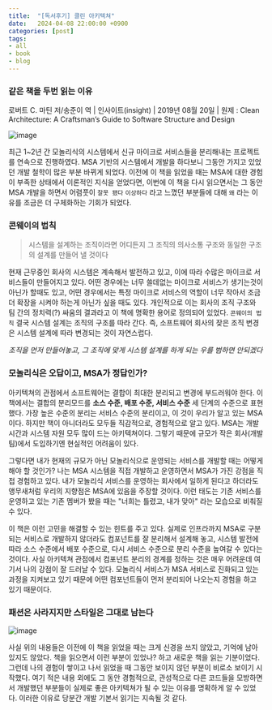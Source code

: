 ```yaml
---
title:  "[독서후기] 클린 아키텍쳐"
date:   2024-04-08 22:00:00 +0900
categories: [post]
tags:
- all
- book
- blog
---
```


### 같은 책을 두번 읽는 이유

로버트 C. 마틴 저/송준이 역 | 인사이트(insight) | 2019년 08월 20일 | 원제 : Clean Architecture: A Craftsman’s Guide to Software Structure and Design

![image](https://github.com/jsy1110/jsy1110.github.io/assets/6336815/546b478a-bbbb-4fb7-a569-3f78feffcb6d)


최근 1~2년 간 모놀리식의 시스템에서 신규 마이크로 서비스들을 분리해내는 프로젝트를 연속으로 진행하였다. MSA 기반의 시스템에서 개발을 하다보니 그동안 가지고 있었던 개발 철학이 많은 부분 바뀌게 되었다. 이전에 이 책을 읽었을 때는 MSA에 대한 경험이 부족한 상태에서 이론적인 지식을 얻었다면, 이번에 이 책을 다시 읽으면서는 그 동안 MSA 개발을 하면서 어렴풋이 `잘못 됐다` `이상하다` 라고 느꼈던 부분들에 대해 `왜` 라는 이유를 조금은 더 구체화하는 기회가 되었다.

### 콘웨이의 법칙

> 시스템을 설계하는 조직이라면 어디든지 그 조직의 의사소통 구조와 동일한 구조의 설계를 만들어 낼 것이다

현재 근무중인 회사의 시스템은 계속해서 발전하고 있고, 이에 따라 수많은 마이크로 서비스들이 만들어지고 있다. 어떤 경우에는 너무 쓸데없는 마이크로 서비스가 생기는것이 아닌가 할때도 있고, 어떤 경우에서는 특정 마이크로 서비스의 역할이 너무 작아서 조금 더 확장을 시켜야 하는게 아닌가 싶을 때도 있다. 개인적으로 이는 회사의 조직 구조와 팀 간의 정치력(?) 싸움의 결과라고 이 책에 명확한 용어로 정의되어 있었다. `콘웨이의 법칙` 결국 시스템 설계는 조직의 구조를 따라 간다. 즉, 소프트웨어 회사의 잦은 조직 변경은 시스템 설계에 따라 변경되는 것이 자연스럽다. 

*조직을 먼저 만들어놓고, 그 조직에 맞게 시스템 설계를 하게 되는 우를 범하면 안되겠다*

### 모놀리식은 오답이고, MSA가 정답인가?

아키텍쳐의 관점에서 소프트웨어는 결합이 최대한 분리되고 변경에 부드러워야 한다. 이 책에서는 결합의 분리모드를 **소스 수준, 배포 수준, 서비스 수준** 세 단계의 수준으로 표현했다. 가장 높은 수준의 분리는 서비스 수준의 분리이고, 이 것이 우리가 알고 있는 MSA이다. 하지만 책이 아니더라도 모두들 직감적으로, 경험적으로 알고 있다. MSA는 개발 시간과 시스템 자원 모두 많이 드는 아키텍쳐이다. 그렇기 때문에 규모가 작은 회사(개발팀)에서 도입하기엔 현실적인 어려움이 있다.

그렇다면 내가 현재의 규모가 아닌 모놀리식으로 운영되는 서비스를 개발할 때는 어떻게 해야 할 것인가? 나는 MSA 시스템을 직접 개발하고 운영하면서 MSA가 가진 강점을 직접 경험하고 있다. 내가 모놀리식 서비스를 운영하는 회사에서 일하게 된다고 하더라도 앵무새처럼 우리의 지향점은 MSA에 있음을 주장할 것이다. 이런 태도는 기존 서비스를 운영하고 있는 기존 멤버가 봤을 때는 "너희는 틀렸고, 내가 맞아" 라는 모습으로 비춰질 수 있다.

이 책은 이런 고민을 해결할 수 있는 힌트를 주고 있다. 실제로 인프라까지 MSA로 구분되는 서비스로 개발하지 않더라도 컴포넌트를 잘 분리해서 설계해 놓고, 시스템 발전에 따라 소스 수준에서 배포 수준으로, 다시 서비스 수준으로 분리 수준을 높여갈 수 있다는 것이다. 사실 아키텍쳐 관점에서 컴포넌트 분리의 경계를 정하는 것은 매우 어려운데 여기서 나의 강점이 잘 드러날 수 있다. 모놀리식 서비스가 MSA 서비스로 진화되고 있는 과정을 지켜보고 있기 때문에 어떤 컴포넌트들이 먼저 분리되어 나오는지 경험을 하고 있기 때문이다.

### 패션은 사라지지만 스타일은 그대로 남는다

![image](https://github.com/jsy1110/jsy1110.github.io/assets/6336815/2ff5096a-2b0a-410e-93af-3b671e7ad587)

사실 위의 내용들은 이전에 이 책을 읽었을 때는 크게 신경을 쓰지 않았고, 기억에 남아 있지도 않았다. 책을 읽으면서 이런 부분이 있었나? 하고 새로운 책을 읽는 기분이었다. 그런데 나의 경험이 쌓이고 나서 읽었을 때 그동안 보이지 않던 부분이 비로소 보이기 시작했다. 여기 적은 내용 외에도 그 동안 경험적으로, 관성적으로 다른 코드들을 모방하면서 개발했던 부분들이 실제로 좋은 아키텍쳐가 될 수 있는 이유를 명확하게 알 수 있었다. 이러한 이유로 당분간 개발 기본서 읽기는 지속될 것 같다.
